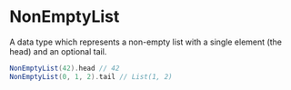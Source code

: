 # NonEmptyList

A data type which represents a non-empty list with a single element (the head)
and an optional tail.

```scala
NonEmptyList(42).head // 42
NonEmptyList(0, 1, 2).tail // List(1, 2)
```
